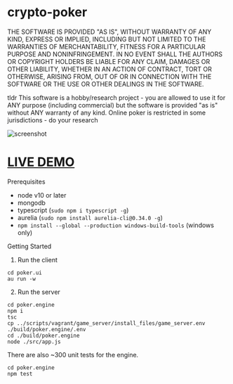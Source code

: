 ﻿# crypto-poker
 
 THE SOFTWARE IS PROVIDED "AS IS", WITHOUT WARRANTY OF ANY KIND, EXPRESS OR IMPLIED, INCLUDING BUT NOT LIMITED TO THE WARRANTIES OF MERCHANTABILITY, FITNESS FOR A PARTICULAR PURPOSE AND NONINFRINGEMENT. IN NO EVENT SHALL THE AUTHORS OR COPYRIGHT HOLDERS BE LIABLE FOR ANY CLAIM, DAMAGES OR OTHER LIABILITY, WHETHER IN AN ACTION OF CONTRACT, TORT OR OTHERWISE, ARISING FROM, OUT OF OR IN CONNECTION WITH THE SOFTWARE OR THE USE OR OTHER DEALINGS IN THE SOFTWARE.
 
 tldr
 This software is a hobby/research project - you are allowed to use it for ANY purpose (including commercial) but the software is provided "as is" without ANY warranty of any kind. Online poker is restricted in some jurisdictions - do your research
 
 ![screenshot](https://i.imgur.com/aLDDolt.png "Screenshot")

[LIVE DEMO](https://troyshouse.poker/)
=====

Prerequisites
* node v10 or later
* mongodb
* typescript (`sudo npm i typescript -g`)
* aurelia (`sudo npm install aurelia-cli@0.34.0 -g`)
* `npm install --global --production windows-build-tools` (windows only)

Getting Started

1) Run the client
```
cd poker.ui
au run -w
```

2) Run the server
```
cd poker.engine
npm i
tsc
cp ../scripts/vagrant/game_server/install_files/game_server.env ./build/poker.engine/.env
cd ./build/poker.engine
node ./src/app.js
```

There are also ~300 unit tests for the engine.
```
cd poker.engine
npm test
```



